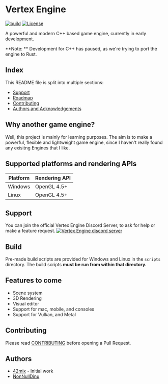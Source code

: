 # Vertex Engine

[![build](https://github.com/VertexEngine/VertexEngine/workflows/build/badge.svg)](#)
[![License](https://img.shields.io/github/license/VertexEngine/VertexEngine?color=blue)](https://github.com/VertexEngine/VertexEngine/blob/master/LICENSE)

A powerful and modern C++ based game engine, currently in early development.

**Note: ** Development for C++ has paused, as we're trying to port the engine to Rust.

## Index
This README file is split into multiple sections:
* [Support](https://github.com/VertexEngine/VertexEngine#support)
* [Roadmap](https://github.com/VertexEngine/VertexEngine#features-to-come)
* [Contributing](https://github.com/VertexEngine/VertexEngine#contributing)
* [Authors and Acknowledgements](https://github.com/VertexEngine/VertexEngine#authors)

## Why another game engine?
Well, this project is mainly for learning purposes. The aim is to make a powerful, flexible and lightweight game engine, since I haven't really found any exisitng Engines that I like.

## Supported platforms and rendering APIs
| Platform | Rendering API |
|----------|---------------|
| Windows  | OpenGL 4.5+   |
| Linux    | OpenGL 4.5+   |

## Support
You can join the official Vertex Engine Discord Server, to ask for help or make a feature request.
[![Vertex Engine discord server](https://discord.com/api/guilds/698193704032141402/embed.png?style=banner2)](https://discord.gg/hA5kHnK)

## Build
Pre-made build scripts are provided for Windows and Linux in the `scripts` directory. The build scripts **must be run from within that directory.**

## Features to come
* Scene system
* 3D Rendering
* Visual editor
* Support for mac, mobile, and consoles
* Support for Vulkan, and Metal

## Contributing
Please read [CONTRIBUTING](https://github.com/VertexEngine/VertexEngine/blob/master/.github/CONTRIBUTING.md) before opening a Pull Request.

## Authors
* [42mix](https://github.com/42mix) - Initial work
* [NonNullDinu](https://github.com/NonNullDinu)
